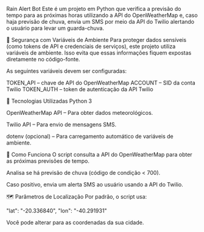 Rain Alert Bot
Este é um projeto em Python que verifica a previsão do tempo para as próximas horas utilizando a API do OpenWeatherMap e, caso haja previsão de chuva, envia um SMS por meio da API do Twilio alertando o usuário para levar um guarda-chuva.

🔐 Segurança com Variáveis de Ambiente
Para proteger dados sensíveis (como tokens de API e credenciais de serviços), este projeto utiliza variáveis de ambiente. Isso evita que essas informações fiquem expostas diretamente no código-fonte.

As seguintes variáveis devem ser configuradas:

TOKEN_API – chave de API do OpenWeatherMap
ACCOUNT – SID da conta Twilio
TOKEN_AUTH – token de autenticação da API Twilio

🔧 Tecnologias Utilizadas
Python 3

OpenWeatherMap API – Para obter dados meteorológicos.

Twilio API – Para envio de mensagens SMS.

dotenv (opcional) – Para carregamento automático de variáveis de ambiente.

🚀 Como Funciona
O script consulta a API do OpenWeatherMap para obter as próximas previsões de tempo.

Analisa se há previsão de chuva (código de condição < 700).

Caso positivo, envia um alerta SMS ao usuário usando a API do Twilio.

🗺️ Parâmetros de Localização
Por padrão, o script usa:

"lat": "-20.336840",
"lon": "-40.291931"

Você pode alterar para as coordenadas da sua cidade.
